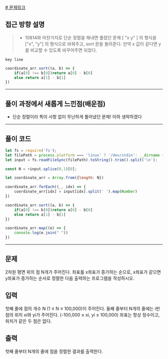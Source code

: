 
[# 문제링크](https://www.acmicpc.net/problem/11650)

## 접근 방향 설명

> - 10814와 마찬가지로 단순 정렬을 해내면 풀렸던 문제
> [ "x y" ] 의 형식을 ["x", "y"] 의 형식으로 바꿔주고, sort 문을 돌려준다. 
> 만약 x 값이 같다면 y를 비교할 수 있도록 바꾸어주면 되었다.

`key line`
```js
coordinate_arr.sort((a, b) => {
    if(a[0] !== b[0])return a[0] - b[0]
    else return a[1] - b[1] 
})
```

---

## 풀이 과정에서 새롭게 느낀점(배운점)

- 단순 정렬이라 특이 사항 없이 무난하게 풀어냈던 문제! 
이하 생략하겠다 

---

## 풀이 코드

```js
let fs = require('fs');
let filePath = process.platform === 'linux' ? '/dev/stdin': __dirname + '/input.txt';
let input = fs.readFileSync(filePath).toString().trim().split('\n');

const N = +input.splice(0,1)[0];

let coordinate_arr = Array.from({length: N})

coordinate_arr.forEach((_, idx) => {
    coordinate_arr[idx] = input[idx].split(' ').map(Number)
})

coordinate_arr.sort((a, b) => {
    if(a[0] !== b[0])return a[0] - b[0]
    else return a[1] - b[1] 
})

coordinate_arr.map((e) => {
    console.log(e.join(" "))
})
```

---

## 문제
2차원 평면 위의 점 N개가 주어진다. 좌표를 x좌표가 증가하는 순으로, x좌표가 같으면 y좌표가 증가하는 순서로 정렬한 다음 출력하는 프로그램을 작성하시오.

## 입력
첫째 줄에 점의 개수 N (1 ≤ N ≤ 100,000)이 주어진다. 둘째 줄부터 N개의 줄에는 i번점의 위치 xi와 yi가 주어진다. (-100,000 ≤ xi, yi ≤ 100,000) 좌표는 항상 정수이고, 위치가 같은 두 점은 없다.

## 출력
첫째 줄부터 N개의 줄에 점을 정렬한 결과를 출력한다.